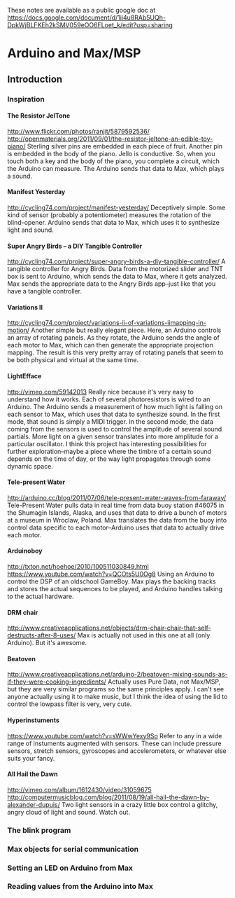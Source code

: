 These notes are available as a public google doc at https://docs.google.com/document/d/1ii4u8RAb5UQh-DpkWjBLFKEh2kSMV059eOO6FLoet_k/edit?usp=sharing

# Arduino and Max/MSP
## Introduction

### Inspiration
#### The Resistor JelTone
http://www.flickr.com/photos/ranjit/5879592536/
http://openmaterials.org/2011/09/01/the-resistor-jeltone-an-edible-toy-piano/
Sterling silver pins are embedded in each piece of fruit. Another pin is embedded in the body of the piano. Jello is conductive. So, when you touch both a key and the body of the piano, you complete a circuit, which the Arduino can measure. The Arduino sends that data to Max, which plays a sound.
#### Manifest Yesterday
http://cycling74.com/project/manifest-yesterday/
Deceptively simple. Some kind of sensor (probably a potentiometer) measures the rotation of the blind-opener. Arduino sends that data to Max, which uses it to synthesize light and sound.
#### Super Angry Birds – a DIY Tangible Controller
http://cycling74.com/project/super-angry-birds-a-diy-tangible-controller/
A tangible controller for Angry Birds. Data from the motorized slider and TNT box is sent to Arduino, which sends the data to Max, where it gets analyzed. Max sends the appropriate data to the Angry Birds app–just like that you have a tangible controller.
#### Variations II
http://cycling74.com/project/variations-ii-of-variations-iimapping-in-motion/
Another simple but really elegant piece. Here, an Arduino controls an array of rotating panels. As they rotate, the Arduino sends the angle of each motor to Max, which can then generate the appropriate projection mapping. The result is this very pretty array of rotating panels that seem to be both physical and virtual at the same time.
#### LightEfface
http://vimeo.com/59142013
Really nice because it's very easy to understand how it works. Each of several photoresistors is wired to an Arduino. The Arduino sends a measurement of how much light is falling on each sensor to Max, which uses that data to synthesize sound. In the first mode, that sound is simply a MIDI trigger. In the second mode, the data coming from the sensors is used to control the amplitude of several sound partials. More light on a given sensor translates into more amplitude for a particular oscillator. I think this project has interesting possibilities for further exploration–maybe a piece where the timbre of a certain sound depends on the time of day, or the way light propagates through some dynamic space.
#### Tele-present Water
http://arduino.cc/blog/2011/07/06/tele-present-water-waves-from-faraway/
Tele-Present Water pulls data in real time from data buoy station #46075 in the Shumagin Islands, Alaska, and uses that data to drive a bunch of motors at a museum in Wroclaw, Poland. Max translates the data from the buoy into control data specific to each motor–Arduino uses that data to actually drive each motor.
#### Arduinoboy
http://txton.net/hoehoe/2010/100511030849.html
https://www.youtube.com/watch?v=QCOts5U0Og8
Using an Arduino to control the DSP of an oldschool GameBoy. Max plays the backing tracks and stores the actual sequences to be played, and Arduino handles talking to the actual hardware.
#### DRM chair
http://www.creativeapplications.net/objects/drm-chair-chair-that-self-destructs-after-8-uses/
Max is actually not used in this one at all (only Arduino). But it's awesome.
#### Beatoven
http://www.creativeapplications.net/arduino-2/beatoven-mixing-sounds-as-if-they-were-cooking-ingredients/
Actually uses Pure Data, not Max/MSP, but they are very similar programs so the same principles apply. I can't see anyone actually using it to make music, but I think the idea of using the lid to control the lowpass filter is very, very cute.
#### Hyperinstuments
https://www.youtube.com/watch?v=sWWwYexy9So
Refer to any in a wide range of instuments augmented with sensors. These can include pressure sensors, stretch sensors, gyroscopes and accelerometers, or whatever else suits your fancy.
#### All Hail the Dawn
http://vimeo.com/album/1612430/video/31059675
http://computermusicblog.com/blog/2011/08/19/all-hail-the-dawn-by-alexander-dupuis/
Two light sensors in a crazy little box control a glitchy, angry cloud of light and sound. Watch out.
### The blink program
### Max objects for serial communication
### Setting an LED on Arduino from Max
### Reading values from the Arduino into Max